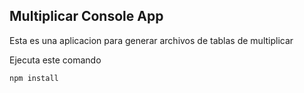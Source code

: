 

## Multiplicar Console App

Esta es una aplicacion para generar archivos de tablas de multiplicar 

Ejecuta este comando

```
npm install
```